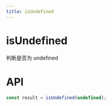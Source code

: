 ```yaml
---
title: isUndefined
---
```


# isUndefined

判断是否为 undefined

# API

```typescript
const result = isUndefined(undefined);
```
